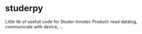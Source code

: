 # studerpy
Little lib of usefull code for Studer-Innotec Product: read datalog, communicate with device, ...
